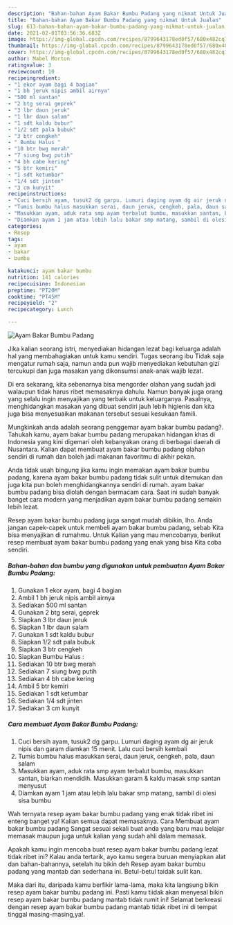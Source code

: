 ```yaml
---
description: "Bahan-bahan Ayam Bakar Bumbu Padang yang nikmat Untuk Jualan"
title: "Bahan-bahan Ayam Bakar Bumbu Padang yang nikmat Untuk Jualan"
slug: 613-bahan-bahan-ayam-bakar-bumbu-padang-yang-nikmat-untuk-jualan
date: 2021-02-01T03:56:36.683Z
image: https://img-global.cpcdn.com/recipes/8799643178ed0f57/680x482cq70/ayam-bakar-bumbu-padang-foto-resep-utama.jpg
thumbnail: https://img-global.cpcdn.com/recipes/8799643178ed0f57/680x482cq70/ayam-bakar-bumbu-padang-foto-resep-utama.jpg
cover: https://img-global.cpcdn.com/recipes/8799643178ed0f57/680x482cq70/ayam-bakar-bumbu-padang-foto-resep-utama.jpg
author: Mabel Morton
ratingvalue: 3
reviewcount: 10
recipeingredient:
- "1 ekor ayam bagi 4 bagian"
- "1 bh jeruk nipis ambil airnya"
- "500 ml santan"
- "2 btg serai geprek"
- "3 lbr daun jeruk"
- "1 lbr daun salam"
- "1 sdt kaldu bubur"
- "1/2 sdt pala bubuk"
- "3 btr cengkeh"
- " Bumbu Halus "
- "10 btr bwg merah"
- "7 siung bwg putih"
- "4 bh cabe kering"
- "5 btr kemiri"
- "1 sdt ketumbar"
- "1/4 sdt jinten"
- "3 cm kunyit"
recipeinstructions:
- "Cuci bersih ayam, tusuk2 dg garpu. Lumuri daging ayam dg air jeruk nipis dan garam diamkan 15 menit. Lalu cuci bersih kembali"
- "Tumis bumbu halus masukkan serai, daun jeruk, cengkeh, pala, daun salam"
- "Masukkan ayam, aduk rata smp ayam terbalut bumbu, masukkan santan, biarkan mendidih. Masukkan garam &amp; kaldu masak smp santan menyusut"
- "Diamkan ayam 1 jam atau lebih lalu bakar smp matang, sambil di olesi sisa bumbu"
categories:
- Resep
tags:
- ayam
- bakar
- bumbu

katakunci: ayam bakar bumbu 
nutrition: 141 calories
recipecuisine: Indonesian
preptime: "PT20M"
cooktime: "PT45M"
recipeyield: "2"
recipecategory: Lunch

---
```



![Ayam Bakar Bumbu Padang](https://img-global.cpcdn.com/recipes/8799643178ed0f57/680x482cq70/ayam-bakar-bumbu-padang-foto-resep-utama.jpg)

Jika kalian seorang istri, menyediakan hidangan lezat bagi keluarga adalah hal yang membahagiakan untuk kamu sendiri. Tugas seorang ibu Tidak saja mengatur rumah saja, namun anda pun wajib menyediakan kebutuhan gizi tercukupi dan juga masakan yang dikonsumsi anak-anak wajib lezat.

Di era  sekarang, kita sebenarnya bisa mengorder olahan yang sudah jadi walaupun tidak harus ribet memasaknya dahulu. Namun banyak juga orang yang selalu ingin menyajikan yang terbaik untuk keluarganya. Pasalnya, menghidangkan masakan yang dibuat sendiri jauh lebih higienis dan kita juga bisa menyesuaikan makanan tersebut sesuai kesukaan famili. 



Mungkinkah anda adalah seorang penggemar ayam bakar bumbu padang?. Tahukah kamu, ayam bakar bumbu padang merupakan hidangan khas di Indonesia yang kini digemari oleh kebanyakan orang di berbagai daerah di Nusantara. Kalian dapat membuat ayam bakar bumbu padang olahan sendiri di rumah dan boleh jadi makanan favoritmu di akhir pekan.

Anda tidak usah bingung jika kamu ingin memakan ayam bakar bumbu padang, karena ayam bakar bumbu padang tidak sulit untuk ditemukan dan juga kita pun boleh menghidangkannya sendiri di rumah. ayam bakar bumbu padang bisa diolah dengan bermacam cara. Saat ini sudah banyak banget cara modern yang menjadikan ayam bakar bumbu padang semakin lebih lezat.

Resep ayam bakar bumbu padang juga sangat mudah dibikin, lho. Anda jangan capek-capek untuk membeli ayam bakar bumbu padang, sebab Kita bisa menyajikan di rumahmu. Untuk Kalian yang mau mencobanya, berikut resep membuat ayam bakar bumbu padang yang enak yang bisa Kita coba sendiri.

<!--inarticleads1-->

##### Bahan-bahan dan bumbu yang digunakan untuk pembuatan Ayam Bakar Bumbu Padang:

1. Gunakan 1 ekor ayam, bagi 4 bagian
1. Ambil 1 bh jeruk nipis ambil airnya
1. Sediakan 500 ml santan
1. Gunakan 2 btg serai, geprek
1. Siapkan 3 lbr daun jeruk
1. Siapkan 1 lbr daun salam
1. Gunakan 1 sdt kaldu bubur
1. Siapkan 1/2 sdt pala bubuk
1. Siapkan 3 btr cengkeh
1. Siapkan  Bumbu Halus :
1. Sediakan 10 btr bwg merah
1. Sediakan 7 siung bwg putih
1. Sediakan 4 bh cabe kering
1. Ambil 5 btr kemiri
1. Sediakan 1 sdt ketumbar
1. Sediakan 1/4 sdt jinten
1. Sediakan 3 cm kunyit




<!--inarticleads2-->

##### Cara membuat Ayam Bakar Bumbu Padang:

1. Cuci bersih ayam, tusuk2 dg garpu. Lumuri daging ayam dg air jeruk nipis dan garam diamkan 15 menit. Lalu cuci bersih kembali
1. Tumis bumbu halus masukkan serai, daun jeruk, cengkeh, pala, daun salam
1. Masukkan ayam, aduk rata smp ayam terbalut bumbu, masukkan santan, biarkan mendidih. Masukkan garam &amp; kaldu masak smp santan menyusut
1. Diamkan ayam 1 jam atau lebih lalu bakar smp matang, sambil di olesi sisa bumbu




Wah ternyata resep ayam bakar bumbu padang yang enak tidak ribet ini enteng banget ya! Kalian semua dapat memasaknya. Cara Membuat ayam bakar bumbu padang Sangat sesuai sekali buat anda yang baru mau belajar memasak maupun juga untuk kalian yang sudah ahli dalam memasak.

Apakah kamu ingin mencoba buat resep ayam bakar bumbu padang lezat tidak ribet ini? Kalau anda tertarik, ayo kamu segera buruan menyiapkan alat dan bahan-bahannya, setelah itu bikin deh Resep ayam bakar bumbu padang yang mantab dan sederhana ini. Betul-betul taidak sulit kan. 

Maka dari itu, daripada kamu berfikir lama-lama, maka kita langsung bikin resep ayam bakar bumbu padang ini. Pasti kamu tiidak akan menyesal bikin resep ayam bakar bumbu padang mantab tidak rumit ini! Selamat berkreasi dengan resep ayam bakar bumbu padang mantab tidak ribet ini di tempat tinggal masing-masing,ya!.

